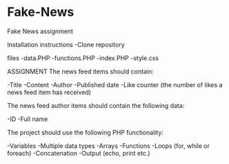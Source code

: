 # Fake-News
Fake News assignment

Installation instructions
-Clone repository

files
-data.PHP
-functions.PHP
-index.PHP
-style.css

ASSIGNMENT
The news feed items should contain:

-Title
-Content
-Author
-Published date
-Like counter (the number of likes a news feed item has received)

The news feed author items should contain the following data:

-ID
-Full name

The project should use the following PHP functionality:

-Variables
-Multiple data types
-Arrays
-Functions
-Loops (for, while or foreach)
-Concatenation
-Output (echo, print etc.)
